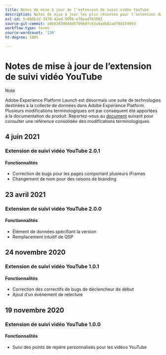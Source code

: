 ```yaml
---
title: Notes de mise à jour de l’extension de suivi vidéo YouTube
description: Notes de mise à jour les plus récentes pour l’extension de suivi vidéo YouTube dans Adobe Experience Platform.
exl-id: 5c680b1d-3970-42ed-9956-e78ead7b3662
source-git-commit: a8b0282004dd57096dfc63a9adb82ad70d37495d
workflow-type: tm+mt
source-wordcount: '130'
ht-degree: 100%

---
```


# Notes de mise à jour de l’extension de suivi vidéo YouTube

>[!NOTE]
>
>Adobe Experience Platform Launch est désormais une suite de technologies destinées à la collecte de données dans Adobe Experience Platform. Plusieurs modifications terminologiques ont par conséquent été apportées à la documentation du produit. Reportez-vous au [document](../../../term-updates.md) suivant pour consulter une référence consolidée des modifications terminologiques.

## 4 juin 2021

### Extension de suivi vidéo YouTube 2.0.1

#### Fonctionnalités

* Correction de bugs pour les pages comportant plusieurs iFrames
* Changement de nom pour des raisons de branding

## 23 avril 2021

### Extension de suivi vidéo YouTube 2.0.0

#### Fonctionnalités

* Élément de données spécifiant la version
* Remplacement intuitif de QSP

## 24 novembre 2020

### Extension de suivi vidéo YouTube 1.0.1

#### Fonctionnalités

* Correction des correctifs de bugs de déclencheur de début
* Ajout d’un événement de relecture

## 19 novembre 2020

### Extension de suivi vidéo YouTube 1.0.0

#### Fonctionnalités

* Suivi des points de repère personnalisés pour les vidéos YouTube

